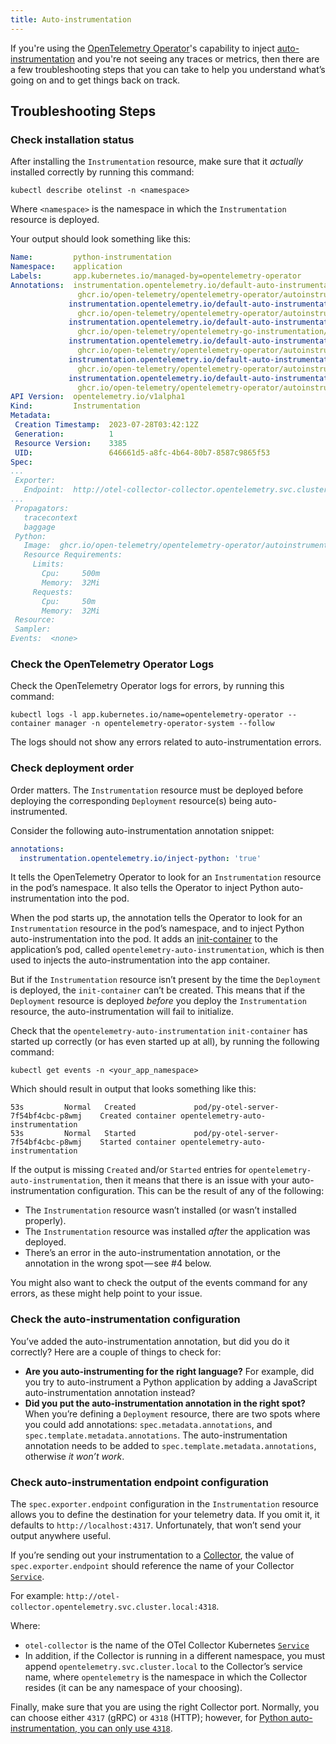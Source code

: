 ```yaml
---
title: Auto-instrumentation
---
```


If you're using the [OpenTelemetry Operator](/docs/kubernetes/operator)'s
capability to inject [auto-instrumentation](/docs/kubernetes/operator/automatic)
and you're not seeing any traces or metrics, then there are a few
troubleshooting steps that you can take to help you understand what’s going on
and to get things back on track.

## Troubleshooting Steps

### Check installation status

After installing the `Instrumentation` resource, make sure that it _actually_
installed correctly by running this command:

```shell
kubectl describe otelinst -n <namespace>
```

Where `<namespace>` is the namespace in which the `Instrumentation` resource is
deployed.

Your output should look something like this:

```yaml
Name:         python-instrumentation
Namespace:    application
Labels:       app.kubernetes.io/managed-by=opentelemetry-operator
Annotations:  instrumentation.opentelemetry.io/default-auto-instrumentation-apache-httpd-image:
               ghcr.io/open-telemetry/opentelemetry-operator/autoinstrumentation-apache-httpd:1.0.3
             instrumentation.opentelemetry.io/default-auto-instrumentation-dotnet-image:
               ghcr.io/open-telemetry/opentelemetry-operator/autoinstrumentation-dotnet:0.7.0
             instrumentation.opentelemetry.io/default-auto-instrumentation-go-image:
               ghcr.io/open-telemetry/opentelemetry-go-instrumentation/autoinstrumentation-go:v0.2.1-alpha
             instrumentation.opentelemetry.io/default-auto-instrumentation-java-image:
               ghcr.io/open-telemetry/opentelemetry-operator/autoinstrumentation-java:1.26.0
             instrumentation.opentelemetry.io/default-auto-instrumentation-nodejs-image:
               ghcr.io/open-telemetry/opentelemetry-operator/autoinstrumentation-nodejs:0.40.0
             instrumentation.opentelemetry.io/default-auto-instrumentation-python-image:
               ghcr.io/open-telemetry/opentelemetry-operator/autoinstrumentation-python:0.39b0
API Version:  opentelemetry.io/v1alpha1
Kind:         Instrumentation
Metadata:
 Creation Timestamp:  2023-07-28T03:42:12Z
 Generation:          1
 Resource Version:    3385
 UID:                 646661d5-a8fc-4b64-80b7-8587c9865f53
Spec:
...
 Exporter:
   Endpoint:  http://otel-collector-collector.opentelemetry.svc.cluster.local:4318
...
 Propagators:
   tracecontext
   baggage
 Python:
   Image:  ghcr.io/open-telemetry/opentelemetry-operator/autoinstrumentation-python:0.39b0
   Resource Requirements:
     Limits:
       Cpu:     500m
       Memory:  32Mi
     Requests:
       Cpu:     50m
       Memory:  32Mi
 Resource:
 Sampler:
Events:  <none>
```

### Check the OpenTelemetry Operator Logs

Check the OpenTelemetry Operator logs for errors, by running this command:

```shell
kubectl logs -l app.kubernetes.io/name=opentelemetry-operator --container manager -n opentelemetry-operator-system --follow
```

The logs should not show any errors related to auto-instrumentation errors.

### Check deployment order

Order matters. The `Instrumentation` resource must be deployed before deploying
the corresponding `Deployment` resource(s) being auto-instrumented.

Consider the following auto-instrumentation annotation snippet:

```yaml
annotations:
  instrumentation.opentelemetry.io/inject-python: 'true'
```

It tells the OpenTelemetry Operator to look for an `Instrumentation` resource in
the pod’s namespace. It also tells the Operator to inject Python
auto-instrumentation into the pod.

When the pod starts up, the annotation tells the Operator to look for an
`Instrumentation` resource in the pod’s namespace, and to inject Python
auto-instrumentation into the pod. It adds an
[init-container](https://kubernetes.io/docs/concepts/workloads/pods/init-containers/)
to the application’s pod, called `opentelemetry-auto-instrumentation`, which is
then used to injects the auto-instrumentation into the app container.

But if the `Instrumentation` resource isn’t present by the time the `Deployment`
is deployed, the `init-container` can’t be created. This means that if the
`Deployment` resource is deployed _before_ you deploy the `Instrumentation`
resource, the auto-instrumentation will fail to initialize.

Check that the `opentelemetry-auto-instrumentation` `init-container` has started
up correctly (or has even started up at all), by running the following command:

```shell
kubectl get events -n <your_app_namespace>
```

Which should result in output that looks something like this:

```text
53s         Normal   Created             pod/py-otel-server-7f54bf4cbc-p8wmj    Created container opentelemetry-auto-instrumentation
53s         Normal   Started             pod/py-otel-server-7f54bf4cbc-p8wmj    Started container opentelemetry-auto-instrumentation
```

If the output is missing `Created` and/or `Started` entries for
`opentelemetry-auto-instrumentation`, then it means that there is an issue with
your auto-instrumentation configuration. This can be the result of any of the
following:

- The `Instrumentation` resource wasn’t installed (or wasn’t installed
  properly).
- The `Instrumentation` resource was installed _after_ the application was
  deployed.
- There’s an error in the auto-instrumentation annotation, or the annotation in
  the wrong spot — see #4 below.

You might also want to check the output of the events command for any errors, as
these might help point to your issue.

### Check the auto-instrumentation configuration

You’ve added the auto-instrumentation annotation, but did you do it correctly?
Here are a couple of things to check for:

- **Are you auto-instrumenting for the right language?** For example, did you
  try to auto-instrument a Python application by adding a JavaScript
  auto-instrumentation annotation instead?
- **Did you put the auto-instrumentation annotation in the right spot?** When
  you’re defining a `Deployment` resource, there are two spots where you could
  add annotations: `spec.metadata.annotations`, and
  `spec.template.metadata.annotations`. The auto-instrumentation annotation
  needs to be added to `spec.template.metadata.annotations`, otherwise _it won’t
  work_.

### Check auto-instrumentation endpoint configuration

The `spec.exporter.endpoint` configuration in the `Instrumentation` resource
allows you to define the destination for your telemetry data. If you omit it, it
defaults to `http://localhost:4317`. Unfortunately, that won’t send your output
anywhere useful.

If you’re sending out your instrumentation to a [Collector](/docs/collector/),
the value of `spec.exporter.endpoint` should reference the name of your
Collector
[`Service`](https://kubernetes.io/docs/concepts/services-networking/service/).

For example: `http://otel-collector.opentelemetry.svc.cluster.local:4318`.

Where:

- `otel-collector` is the name of the OTel Collector Kubernetes
  [`Service`](https://kubernetes.io/docs/concepts/services-networking/service/)
- In addition, if the Collector is running in a different namespace, you must
  append `opentelemetry.svc.cluster.local` to the Collector’s service name,
  where `opentelemetry` is the namespace in which the Collector resides (it can
  be any namespace of your choosing).

Finally, make sure that you are using the right Collector port. Normally, you
can choose either `4317` (gRPC) or `4318` (HTTP); however, for
[Python auto-instrumentation, you can only use `4318`](/docs/kubernetes/operator/automatic/#python).
